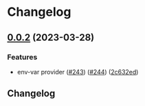 # Changelog

## [0.0.2](https://github.com/open-feature/java-sdk-contrib/compare/dev.openfeature.contrib.providers.env-var-v0.0.1...dev.openfeature.contrib.providers.env-var-v0.0.2) (2023-03-28)


### Features

* env-var provider ([#243](https://github.com/open-feature/java-sdk-contrib/issues/243)) ([#244](https://github.com/open-feature/java-sdk-contrib/issues/244)) ([2c632ed](https://github.com/open-feature/java-sdk-contrib/commit/2c632ed3069051ee6f90d88a4bf96e27feb70e46))

## Changelog
